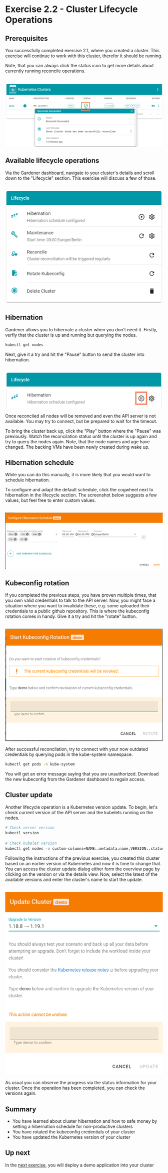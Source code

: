 # Exercise 2.2 - Cluster Lifecycle Operations

## Prerequisites
You successfully completed exercise 2.1, where you created a cluster. This exercise will continue to work with this cluster, therefor it should be running.

Note, that you can always click the status icon to get more details about currently running reconcile operations.

<br>![Reconciliation](./images/02_00_01.png)

## Available lifecycle operations
Via the Gardener dashboard, navigate to your cluster's details and scroll down to the "Lifecycle" section. This exercise will discuss a few of those.

<br>![Lifecycle Options](./images/02_02_01.png)


## Hibernation
Gardener allows you to hibernate a cluster when you don't need it. Firstly, verfiy that the cluster is up and running but querying the nodes.

```bash
kubectl get nodes
```

Next, give it a try and hit the "Pause" button to send the cluster into hibernation.

<br>![Hibernate](./images/02_02_02.png)

Once reconciled all nodes will be removed and even the API server is not available. You may try to connect, but be prepared to wait for the timeout.

To bring the cluster back up, click the "Play" button where the "Pause" was previously. Watch the reconcilation status until the cluster is up again and try to query the nodes again. Note, that the node names and age have changed. The backing VMs have been newly created during wake up.

## Hibernation schedule
While you can do this manually, it is more likely that you would want to schedule hibernation.

To configure and adapt the default schedule, click the cogwheel next to hibernation in the lifecycle section. The screenshot below suggests a few values, but feel free to enter custom values.

<br>![Hibernation Schedule](./images/02_02_03.png)

## Kubeconfig rotation
If you completed the previous steps, you have proven multiple times, that you own valid credentials to talk to the API server. Now, you might face a situation where you want to invalidate these, e.g. some uploaded their credentials to a public github repository.  This is where the kubeconfig rotation comes in handy. Give it a try and hit the "rotate" button.

<br>![Rotate Kubeconfig](./images/02_02_04.png)

After successful reconcilation, try to connect with your now outdated credentials by querying pods in the kube-system namespace.

```bash
kubectl get pods -n kube-system
```

You will get an error message saying that you are unauthorized. Download the new kubeconfig from the Gardener dashboard to regain access.

## Cluster update
Another lifecycle operation is a Kubernetes version update. To begin, let's check current version of the API server and the kubelets running on the nodes.

```bash
# Check server version
kubectl version

# Check kubelet version
kubectl get nodes -o custom-columns=NAME:.metadata.name,VERSION:.status.nodeInfo.kubeletVersion
```

Following the instructions of the previous exercise, you created this cluster based on an earlier version of Kubernetes and now it is time to change that. You can access the cluster update dialog either form the overview page by clicking on the version or via the details view. Now, select the latest of the available versions and enter the cluster's name to start the update.

<br>![Update Cluster Version](./images/02_02_05.png)

As usual you can observe the progress via the status information for your cluster. Once the operation has been completed, you can check the versions again.

## Summary

- You have learned about cluster hibernation and how to safe money by setting a hibernation schedule for non-productive clusters
- You have rotated the kubeconfig credentials of your cluster
- You have updated the Kubernetes version of your cluster

## Up next
In the [next exercise](./03_deploy_sample_addon.md), you will deploy a demo application into your cluster

